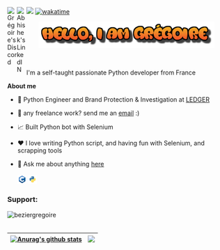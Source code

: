 <!--
**Herosbrine/Herosbrine** is a ✨ _special_ ✨ repository because its `README.md` (this file) appears on your GitHub profile.

Here are some ideas to get you started:

- 🔭 I’m currently working on ...
- 🌱 I’m currently learning ...
- 👯 I’m looking to collaborate on ...
- 🤔 I’m looking for help with ...
- 💬 Ask me about ...
- 📫 How to reach me: ...
- 😄 Pronouns: ...
- ⚡ Fun fact: ...
-->

![](https://komarev.com/ghpvc/?username=Herosbrine&color=green)
[![wakatime](https://wakatime.com/badge/user/c4d0f476-c093-45c5-9731-1efb49fb4033.svg)](https://wakatime.com/@c4d0f476-c093-45c5-9731-1efb49fb4033)
<a href="https://discord.gg/uQR9VzYP">
  <img align="left" alt="Grégoire's Discord" width="22px" src="https://raw.githubusercontent.com/peterthehan/peterthehan/master/assets/discord.svg" />
</a>
<a href="https://www.linkedin.com/in/gr%C3%A9goire-b%C3%A9zier-58ba59198/">
  <img align="left" alt="Abhishek's LinkedIN" width="22px" src="https://raw.githubusercontent.com/peterthehan/peterthehan/master/assets/linkedin.svg" />
</a>
<script src="http://www.malt.io/static/scripts/embed.js"></script>
<div class="maltio-recipe" data-recipe="white-house-honey-ale" data-user="beziergregoire" style="float: left; margin-right: 1em;"></div>
<div class="maltio-recipe" data-recipe="monk-s-tripel" data-user="beziergregoire" style="float: left;"></div>

<p align="center"><a href="https://Herosbrine.github.io"><img width="80%" alt="Hello, I'm Grégoire. I do open source!" src="./assets/gh-readme-header.png" /></a></p>

<br />

I'm a self-taught passionate Python developer from France

**About me**

- 💼 Python Engineer and Brand Protection & Investigation at [LEDGER](https://www.ledger.com/)
- 💼 any freelance work? send me an [email](mailto:beziergregoire@gmail.com) :)

- 📈 Built Python bot with Selenium

- ❤️ I love writing Python script, and having fun with Selenium, and scrapping tools

- 💬 Ask me about anything [here](https://github.com/Herosbrine/Herosbrine/issues)
<br> </br>
<code><img height="20" alt="javascript" src="https://raw.githubusercontent.com/github/explore/80688e429a7d4ef2fca1e82350fe8e3517d3494d/topics/c/c.png"></code>
<code><img height="20" alt="javascript" src="https://raw.githubusercontent.com/github/explore/80688e429a7d4ef2fca1e82350fe8e3517d3494d/topics/python/python.png"></code>


<h3 align="left">Support:</h3>
<p><a href="https://ko-fi.com/beziergregoire"> <img align="left" src="https://cdn.ko-fi.com/cdn/kofi3.png?v=3" height="50" width="210" alt="beziergregoire" /></a></p><br><br>


| <a href="https://github.com/Herosbrine/Herosbrine"><img align="center" src="https://github-readme-stats.vercel.app/api?username=Herosbrine&show_icons=true&include_all_commits=true&theme=buefy&hide_border=true" alt="Anurag's github stats" /></a> | <a href="https://github.com/Herosbrine/Herosbrine"><img align="center" src="https://github-readme-stats.vercel.app/api/top-langs/?username=Herosbrine&layout=compact&theme=buefy&hide_border=true" /></a> |
| ------------- | ------------- |

